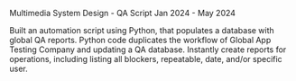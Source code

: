 Multimedia System Design - QA Script        Jan 2024 - May 2024

Built an automation script using Python, that populates a database with global QA reports. 
Python code duplicates the workflow of Global App Testing Company and updating a QA database.
Instantly create reports for operations, including listing all blockers, repeatable, date, and/or specific user.
